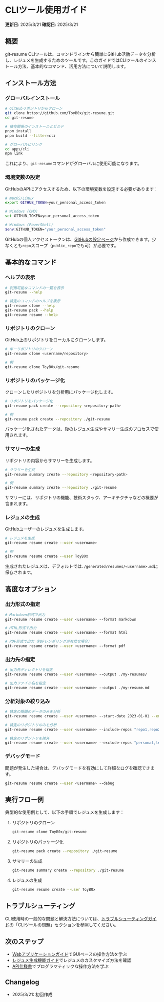 # CLIツール使用ガイド

**更新日**: 2025/3/21
**確認日**: 2025/3/21

## 概要

git-resume CLIツールは、コマンドラインから簡単にGitHub活動データを分析し、レジュメを生成するためのツールです。このガイドではCLIツールのインストール方法、基本的なコマンド、活用方法について説明します。

## インストール方法

### グローバルインストール

```bash
# GitHubリポジトリからクローン
git clone https://github.com/ToyB0x/git-resume.git
cd git-resume

# 依存関係のインストールとビルド
pnpm install
pnpm build --filter=cli

# グローバルにリンク
cd apps/cli
npm link
```

これにより、`git-resume`コマンドがグローバルに使用可能になります。

### 環境変数の設定

GitHubのAPIにアクセスするため、以下の環境変数を設定する必要があります：

```bash
# macOS/Linux
export GITHUB_TOKEN=your_personal_access_token

# Windows (CMD)
set GITHUB_TOKEN=your_personal_access_token

# Windows (PowerShell)
$env:GITHUB_TOKEN="your_personal_access_token"
```

GitHubの個人アクセストークンは、[GitHubの設定ページ](https://github.com/settings/tokens)から作成できます。少なくとも`repo`スコープ（`public_repo`でも可）が必要です。

## 基本的なコマンド

### ヘルプの表示

```bash
# 利用可能なコマンドの一覧を表示
git-resume --help

# 特定のコマンドのヘルプを表示
git-resume clone --help
git-resume pack --help
git-resume resume --help
```

### リポジトリのクローン

GitHub上のリポジトリをローカルにクローンします。

```bash
# 単一リポジトリのクローン
git-resume clone <username/repository>

# 例
git-resume clone ToyB0x/git-resume
```

### リポジトリのパッケージ化

クローンしたリポジトリを分析用にパッケージ化します。

```bash
# リポジトリをパッケージ化
git-resume pack create --repository <repository-path>

# 例
git-resume pack create --repository ./git-resume
```

パッケージ化されたデータは、後のレジュメ生成やサマリー生成のプロセスで使用されます。

### サマリーの生成

リポジトリの内容からサマリーを生成します。

```bash
# サマリーを生成
git-resume summary create --repository <repository-path>

# 例
git-resume summary create --repository ./git-resume
```

サマリーには、リポジトリの機能、技術スタック、アーキテクチャなどの概要が含まれます。

### レジュメの生成

GitHubユーザーのレジュメを生成します。

```bash
# レジュメを生成
git-resume resume create --user <username>

# 例
git-resume resume create --user ToyB0x
```

生成されたレジュメは、デフォルトでは`./generated/resumes/<username>.md`に保存されます。

## 高度なオプション

### 出力形式の指定

```bash
# Markdown形式で出力
git-resume resume create --user <username> --format markdown

# HTML形式で出力
git-resume resume create --user <username> --format html

# PDF形式で出力（PDFレンダリングが有効な場合）
git-resume resume create --user <username> --format pdf
```

### 出力先の指定

```bash
# 出力先ディレクトリを指定
git-resume resume create --user <username> --output ./my-resumes/

# 出力ファイル名を指定
git-resume resume create --user <username> --output ./my-resume.md
```

### 分析対象の絞り込み

```bash
# 特定の期間のデータのみを分析
git-resume resume create --user <username> --start-date 2023-01-01 --end-date 2023-12-31

# 特定のリポジトリのみを分析
git-resume resume create --user <username> --include-repos "repo1,repo2,repo3"

# 特定のリポジトリを除外
git-resume resume create --user <username> --exclude-repos "personal,test,temp"
```

### デバッグモード

問題が発生した場合は、デバッグモードを有効にして詳細なログを確認できます。

```bash
git-resume resume create --user <username> --debug
```

## 実行フロー例

典型的な使用例として、以下の手順でレジュメを生成します：

1. リポジトリのクローン
   ```bash
   git-resume clone ToyB0x/git-resume
   ```

2. リポジトリのパッケージ化
   ```bash
   git-resume pack create --repository ./git-resume
   ```

3. サマリーの生成
   ```bash
   git-resume summary create --repository ./git-resume
   ```

4. レジュメの生成
   ```bash
   git-resume resume create --user ToyB0x
   ```

## トラブルシューティング

CLI使用時の一般的な問題と解決方法については、[トラブルシューティングガイド](/docs/guide/troubleshooting.md)の「CLIツールの問題」セクションを参照してください。

## 次のステップ

- [Webアプリケーションガイド](/docs/guide/usage/web-guide.md)でGUIベースの操作方法を学ぶ
- [レジュメ生成機能ガイド](/docs/guide/features/resume-generation.md)でレジュメのカスタマイズ方法を確認
- [API仕様書](/docs/api/README.md)でプログラマティックな操作方法を学ぶ

## Changelog

- 2025/3/21: 初回作成
